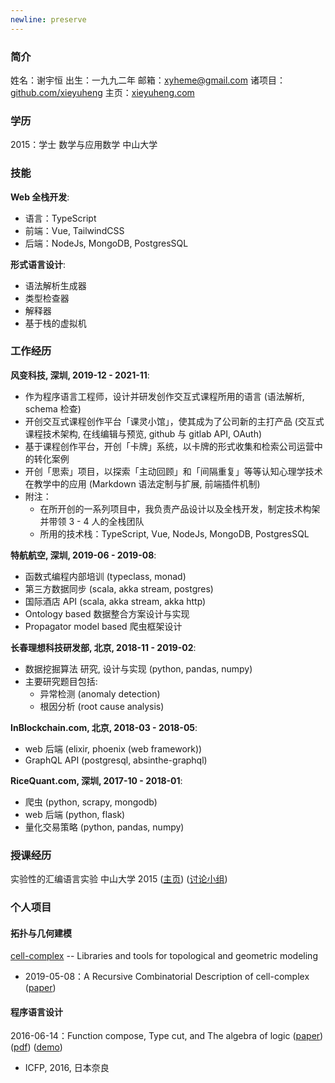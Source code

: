 ```yaml
---
newline: preserve
---
```


### 简介

姓名：谢宇恒
出生：一九九二年
邮箱：xyheme@gmail.com
诸项目：[github.com/xieyuheng](https://github.com/xieyuheng)
主页：[xieyuheng.com](https://xieyuheng.com)

### 学历

2015：学士 数学与应用数学 中山大学

### 技能

**Web 全栈开发**:

- 语言：TypeScript
- 前端：Vue, TailwindCSS
- 后端：NodeJs, MongoDB, PostgresSQL

**形式语言设计**:

- 语法解析生成器
- 类型检查器
- 解释器
- 基于栈的虚拟机

### 工作经历

**风变科技, 深圳, 2019-12 - 2021-11**:

- 作为程序语言工程师，设计并研发创作交互式课程所用的语言 (语法解析, schema 检查)
- 开创交互式课程创作平台「课灵小馆」，使其成为了公司新的主打产品 (交互式课程技术架构, 在线编辑与预览, github 与 gitlab API, OAuth)
- 基于课程创作平台，开创「卡牌」系统，以卡牌的形式收集和检索公司运营中的转化案例
- 开创「思索」项目，以探索「主动回顾」和「间隔重复」等等认知心理学技术在教学中的应用 (Markdown 语法定制与扩展, 前端插件机制)
- 附注：
  - 在所开创的一系列项目中，我负责产品设计以及全栈开发，制定技术构架并带领 3 - 4 人的全栈团队
  - 所用的技术栈：TypeScript, Vue, NodeJs, MongoDB, PostgresSQL

**特航航空, 深圳, 2019-06 - 2019-08**:

- 函数式编程内部培训 (typeclass, monad)
- 第三方数据同步 (scala, akka stream, postgres)
- 国际酒店 API (scala, akka stream, akka http)
- Ontology based 数据整合方案设计与实现
- Propagator model based 爬虫框架设计

**长春理想科技研发部, 北京, 2018-11 - 2019-02**:

- 数据挖掘算法 研究, 设计与实现 (python, pandas, numpy)
- 主要研究题目包括:
  - 异常检测 (anomaly detection)
  - 根因分析 (root cause analysis)

**InBlockchain.com, 北京, 2018-03 - 2018-05**:

- web 后端 (elixir, phoenix (web framework))
- GraphQL API (postgresql, absinthe-graphql)

**RiceQuant.com, 深圳, 2017-10 - 2018-01**:

- 爬虫 (python, scrapy, mongodb)
- web 后端 (python, flask)
- 量化交易策略 (python, pandas, numpy)

### 授课经历

实验性的汇编语言实验 中山大学 2015 ([主页](http://the-little-language-designer.github.io/cicada-nymph/course/contents.html)) ([讨论小组](https://github.com/the-little-language-designer))

### 个人项目

#### 拓扑与几何建模

[cell-complex](https://github.com/xieyuheng/cell-complex) -- Libraries and tools for topological and geometric modeling
- 2019-05-08：A Recursive Combinatorial Description of cell-complex
  ([paper](http://inner-universe.surge.sh/paper/a-recursive-combinatorial-description-of-cell-complex))

#### 程序语言设计

2016-06-14：Function compose, Type cut, and The algebra of logic ([paper](https://xieyuheng.github.io/writing/function-compose-type-cut.html)) ([pdf](http://xieyuheng.github.io/paper/function-compose-type-cut.pdf)) ([demo](https://xieyuheng.github.io/writing/function-compose-type-cut--demo))
- ICFP, 2016, 日本奈良
